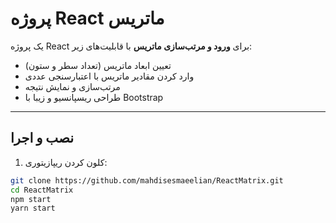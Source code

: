 # پروژه React ماتریس

یک پروژه React برای **ورود و مرتب‌سازی ماتریس** با قابلیت‌های زیر:

- تعیین ابعاد ماتریس (تعداد سطر و ستون)
- وارد کردن مقادیر ماتریس با اعتبارسنجی عددی
- مرتب‌سازی و نمایش نتیجه
- طراحی ریسپانسیو و زیبا با Bootstrap


---

## نصب و اجرا

1. کلون کردن ریپازیتوری:

```bash
git clone https://github.com/mahdisesmaeelian/ReactMatrix.git
cd ReactMatrix
npm start
yarn start

